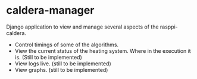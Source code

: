 # caldera-manager

Django application to view and manage several aspects of the rasppi-caldera.

* Control timings of some of the algorithms.
* View the current status of the heating system. Where in the execution it is. (Still to be implemented)
* View logs live. (still to be implemented)
* View graphs. (still to be implemented)
